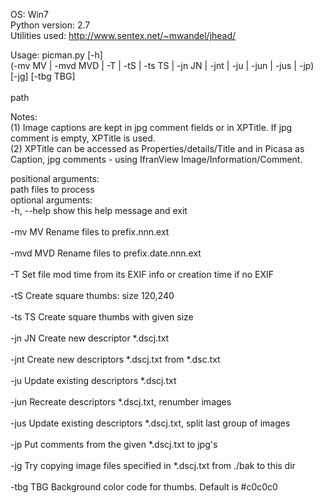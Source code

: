 OS:             Win7
<br>
Python version: 2.7
<br>
Utilities used: http://www.sentex.net/~mwandel/jhead/

Usage: picman.py [-h]
<br>
                 (-mv MV | -mvd MVD | -T | -tS | -ts TS | -jn JN | -jnt | -ju | -jun | -jus | -jp)
<br>
                 [-jg] [-tbg TBG]
<br>                 
                 path

Notes: 
<br>
(1) Image captions are kept in jpg comment fields or in XPTitle. If jpg
comment is empty, XPTitle is used. 
<br>
(2) XPTitle can be accessed as
Properties/details/Title and in Picasa as Caption, jpg comments - using
IfranView Image/Information/Comment.

positional arguments:
<br>
  path        files to process
<br>
optional arguments:
<br>
  -h, --help  show this help message and exit
<br>  
  -mv MV      Rename files to prefix.nnn.ext
<br>  
  -mvd MVD    Rename files to prefix.date.nnn.ext
<br>  
  -T          Set file mod time from its EXIF info or creation time if no EXIF
<br>  
  -tS         Create square thumbs: size 120,240
<br>  
  -ts TS      Create square thumbs with given size
<br>  
  -jn JN      Create new descriptor *.dscj.txt
<br>  
  -jnt        Create new descriptors *.dscj.txt from *.dsc.txt
<br>  
  -ju         Update existing descriptors *.dscj.txt
<br>   
  -jun        Recreate descriptors *.dscj.txt, renumber images
<br>   
  -jus        Update existing descriptors *.dscj.txt, split last group of images
<br>  
  -jp         Put comments from the given *.dscj.txt to jpg's
<br>  
  -jg         Try copying image files specified in *.dscj.txt from ./bak to this dir
<br>   
  -tbg TBG    Background color code for thumbs. Default is #c0c0c0
